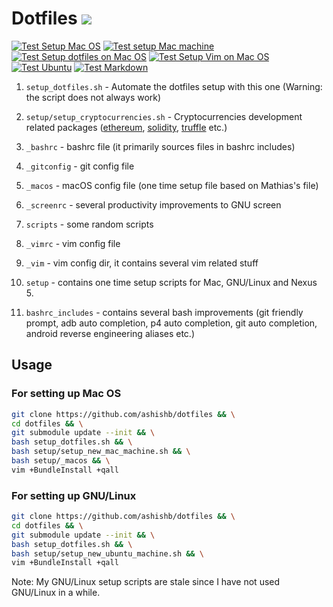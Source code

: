 # Dotfiles [![](https://img.shields.io/badge/Quality-A%2B-brightgreen.svg)](https://img.shields.io/badge/Quality-A%2B-brightgreen.svg)

[![Test Setup Mac OS](https://github.com/ashishb/dotfiles/actions/workflows/test_macos_3.yml/badge.svg)](https://github.com/ashishb/dotfiles/actions/workflows/test_macos_3.yml)
[![Test setup Mac machine](https://github.com/ashishb/dotfiles/actions/workflows/test_macos_2.yml/badge.svg)](https://github.com/ashishb/dotfiles/actions/workflows/test_macos_2.yml)
[![Test Setup dotfiles on Mac OS](https://github.com/ashishb/dotfiles/actions/workflows/test_macos_1.yml/badge.svg)](https://github.com/ashishb/dotfiles/actions/workflows/test_macos_1.yml)
[![Test Setup Vim on Mac OS](https://github.com/ashishb/dotfiles/actions/workflows/test_macos_4.yml/badge.svg)](https://github.com/ashishb/dotfiles/actions/workflows/test_macos_4.yml)
[![Test Ubuntu](https://github.com/ashishb/dotfiles/actions/workflows/test_ubuntu.yml/badge.svg)](https://github.com/ashishb/dotfiles/actions/workflows/test_ubuntu.yml) [![Test Markdown](https://github.com/ashishb/dotfiles/actions/workflows/test_markdown.yml/badge.svg)](https://github.com/ashishb/dotfiles/actions/workflows/test_markdown.yml)

1. `setup_dotfiles.sh` - Automate the dotfiles setup with this one (Warning: the
 script does not always work)

2. `setup/setup_cryptocurrencies.sh` - Cryptocurrencies development related packages ([ethereum](https://www.ethereum.org/), [solidity](https://solidity.readthedocs.io/en/v0.5.11/), [truffle](https://www.trufflesuite.com/) etc.)

2. `_bashrc` - bashrc file (it primarily sources files in bashrc includes)

3. `_gitconfig` - git config file

4. `_macos` - macOS config file (one time setup file based on Mathias's file)

5. `_screenrc` - several productivity improvements to GNU screen

6. `scripts` - some random scripts

8. `_vimrc` - vim config file

9. `_vim` - vim config dir, it contains several vim related stuff

10. `setup` - contains one time setup scripts for Mac, GNU/Linux and Nexus 5.

11. `bashrc_includes` - contains several bash improvements (git friendly prompt, adb auto completion, p4 auto completion, git auto completion, android reverse engineering aliases etc.)

## Usage

### For setting up Mac OS

```bash
git clone https://github.com/ashishb/dotfiles && \
cd dotfiles && \
git submodule update --init && \
bash setup_dotfiles.sh && \
bash setup/setup_new_mac_machine.sh && \
bash setup/_macos && \
vim +BundleInstall +qall
```

### For setting up GNU/Linux

```bash
git clone https://github.com/ashishb/dotfiles && \
cd dotfiles && \
git submodule update --init && \
bash setup_dotfiles.sh && \
bash setup/setup_new_ubuntu_machine.sh && \
vim +BundleInstall +qall
```

Note: My GNU/Linux setup scripts are stale since I have not used GNU/Linux in a while.
